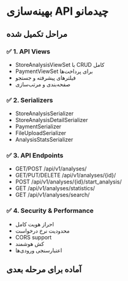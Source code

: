 # بهینه‌سازی API چیدمانو

## مراحل تکمیل شده

### ✅ 1. API Views
- StoreAnalysisViewSet با CRUD کامل
- PaymentViewSet برای پرداخت‌ها
- فیلترهای پیشرفته و جستجو
- صفحه‌بندی و مرتب‌سازی

### ✅ 2. Serializers
- StoreAnalysisSerializer
- StoreAnalysisDetailSerializer  
- PaymentSerializer
- FileUploadSerializer
- AnalysisStatsSerializer

### ✅ 3. API Endpoints
- GET/POST /api/v1/analyses/
- GET/PUT/DELETE /api/v1/analyses/{id}/
- POST /api/v1/analyses/{id}/start_analysis/
- GET /api/v1/analyses/statistics/
- GET /api/v1/analyses/search/

### ✅ 4. Security & Performance
- احراز هویت کامل
- محدودیت نرخ درخواست
- CORS support
- کش هوشمند
- اعتبارسنجی ورودی‌ها

## آماده برای مرحله بعدی 